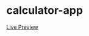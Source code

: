 # calculator-app

<a href="https://zippy-flan-646aae.netlify.app/" target="__blank" >Live Preview</a>
